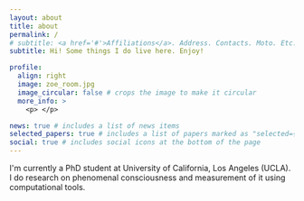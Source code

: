 ```yaml
---
layout: about
title: about
permalink: /
# subtitle: <a href='#'>Affiliations</a>. Address. Contacts. Moto. Etc.
subtitle: Hi! Some things I do live here. Enjoy!

profile:
  align: right
  image: zoe_room.jpg
  image_circular: false # crops the image to make it circular
  more_info: >
    <p> </p>

news: true # includes a list of news items
selected_papers: true # includes a list of papers marked as "selected={true}"
social: true # includes social icons at the bottom of the page
---
```


I'm currently a PhD student at University of California, Los Angeles (UCLA).
I do research on phenomenal consciousness and measurement of it using computational tools.